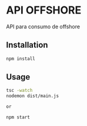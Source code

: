 # API OFFSHORE

API para consumo de offshore

## Installation

```bash
npm install
```

## Usage

```bash
tsc -watch
nodemon dist/main.js

or

npm start
```